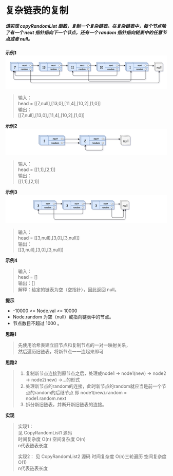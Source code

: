 # 复杂链表的复制

##### 请实现 copyRandomList 函数，复制一个复杂链表。在复杂链表中，每个节点除了有一个 next 指针指向下一个节点，还有一个 random 指针指向链表中的任意节点或者 null。

**示例1**
![示例1](img1.png)
> 输入：  
> head = [[7,null],[13,0],[11,4],[10,2],[1,0]]   
> 输出：  
> [[7,null],[13,0],[11,4],[10,2],[1,0]]

**示例2**
![示例1](img2.png)
> 输入：   
> head = [[1,1],[2,1]]   
> 输出：   
> [[1,1],[2,1]]

**示例3**
![示例1](img3.png)
> 输入：   
> head = [[3,null],[3,0],[3,null]]   
> 输出：   
> [[3,null],[3,0],[3,null]]   

**示例4**
> 输入：   
> head = []   
> 输出：[]   
> 解释：给定的链表为空（空指针），因此返回 null。   

**提示**
+ -10000 <= Node.val <= 10000   
+ Node.random 为空（null）或指向链表中的节点。   
+ 节点数目不超过 1000 。   

**思路1**
> 先使用哈希表建立旧节点和复制节点的一对一映射关系，   
> 然后遍历旧链表，将新节点一一连起来即可   

**思路2**
> 1. 复制新节点连接到原节点之后，处理成node1 -> node1(new) -> node2 -> node2(new) ->...的形式   
> 2. 处理新节点的random的连接，此时新节点的random就应当是前一个节点的random的后继节点 即 node1(new).random = node1.random.next   
> 3. 拆分新旧链表，并断开新旧链表的连接。   

**实现**
> 实现1：   
> 见 CopyRandomList1 源码   
> 时间复杂度 O(n) 空间复杂度 O(n)   
> n代表链表长度
>
> 实现2：
> 见 CopyRandomList2 源码
> 时间复杂度 O(n)三轮遍历 空间复杂度 O(1)   
> n代表链表长度